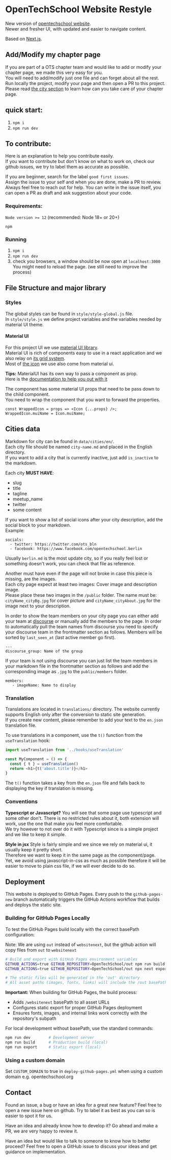 # OpenTechSchool Website Restyle

New version of [opentechschool website](https://opentechschool.org).<br />
Newer and fresher UI, with updated and easier to navigate content.

Based on [Next.js](https://nextjs.org/).

## Add/Modify my chapter page

If you are part of a OTS chapter team and would like to add or modify your
chapter page, we made this very easy for you.<br />
You will need to add/modify just one file and can forget about all the rest.<br />
Run locally the project, modify your page and then open a PR to this project.<br />
Please read [the city section](#citySection) to learn how can you take care of your chapter page.

## quick start:

1. `npm i`
2. `npm run dev`

## To contribute:

Here is an explanation to help you contribute easily.<br />
If you want to contribute but don't know on what to work on, check our github issues, we try to label them as accurate as possible.

If you are beginner, search for the label `good first issues`.<br />
Assign the issue to your self and when you are done, make a PR to review.<br />
Always feel free to reach out for help. You can write in the issue itself, you can open a PR as draft and ask suggestion about your code.

### Requirements:

`Node version >= 12` (recommended: Node 18+ or 20+)

`npm`

### Running

1. `npm i`
2. `npm run dev`
3. check you browsers, a window should be now open at `localhost:3000`<br />
   You might need to reload the page. (we still need to improve the process)

## File Structure and major library

### Styles

The global styles can be found in `style/style-global.js` file.<br />
In `style/style.js` we define project variables and
the variables needed by material UI theme.

#### Material UI

For this project UI we use [material UI library](https://material-ui.com/).<br />
Material UI is rich of components easy to use in a react application and we also relay on [its grid system](https://material-ui.com/components/grid/#grid).<br />
Most of [the icon](https://material-ui.com/components/material-icons/) we use also come from material ui.

<b>Tips:</b>
MaterialUI has its own way to pass a component as prop.<br />
Here is the [documentation to help you out with it](https://material-ui.com/guides/composition/)

The component has some material UI props that need to be pass down to the child component.<br />
You need to wrap the component that you want to forward the properties.

```
const WrappedIcon = props => <Icon {...props} />;
WrappedIcon.muiName = Icon.muiName;

```

<a name="citySection"></a>

## Cities data

Markdown for city can be found in `data/cities/en/`.<br />
Each city file should be named `city-name.md` and placed in the English directory.<br />
If you want to add a city that is currently inactive, just add `is_inactive` to the markdown.

Each city **MUST HAVE**:

- slug
- title
- tagline
- meetup_name
- twitter
- some content

If you want to show a list of social icons after your city description, add the social block to your markdown.<br />
Example:

```
socials:
  - twitter: https://twitter.com/ots_bln
  - facebook: https://www.facebook.com/opentechschool.berlin
```

Usually `berlin.md` is the most update city, so if you really feel lost or something doesn't work, you can check that file as reference.

Another must have even if the page will not broke in case this piece is missing, are the images.<br />
Each city page expect at least two images: Cover image and description image.<br />
Please place these two images in the `/public` folder. The name must be: `cityName_cityBg.jpg` for cover picture and `cityName_cityAbout.jpg` for the image next to your description.

In order to show the team members on your city page you can either add your team at [discourse](https://discourse.opentechschool.org/) or manually add the members to the page. In order to automatically pull the team names from discourse you need to specify your discourse team in the frontmatter section as follows. Members will be sorted by `last_seen_at` (last active member go first).

```
---
discourse_group: Name of the group
```

If your team is not using discourse you can just list the team members in your markdown file in the frontmatter section as follows and add the corresponding image as `.jpg` to the `public/members` folder.

```
members:
   - imageName: Name to display
```

### Translation

Translations are located in `translations/` directory. The website currently supports English only after the conversion to static site generation.<br />
If you create new content, please remember to add your text to the `en.json` translation file.

To use translations in a component, use the `t()` function from the `useTranslation` hook:

```javascript
import useTranslation from '../hooks/useTranslation'

const MyComponent = () => {
  const { t } = useTranslation()
  return <h1>{t('about.title')}</h1>
}
```

The `t()` function takes a key from the `en.json` file and falls back to displaying the key if translation is missing.

### Conventions

**Typescript or Javascript?**
You will see that some page use typescript and some other don't. There is no restricted
rules about it, both extension will work, use the one that make you feel more comfortable.<br />
We try however to not over do it with Typescript since is a simple project and we like to keep it simple.

**Style in jsx**
Style is fairly simple and we since we rely on material ui, it usually keep it pretty short.<br />
Therefore we want to keep it in the same page as the component/page.<br />
Yet, we avoid using javascript-in-css as much as possible therefore it will be easier to move to plain css file, if we will ever decide to do so.

## Deployment

This website is deployed to GitHub Pages. Every push to the `github-pages-new` branch automatically triggers the GitHub Actions workflow that builds and deploys the static site.

### Building for GitHub Pages Locally

To test the GitHub Pages build locally with the correct basePath configuration:

Note: We are using `out` instead of `websitenext`, but the github action will copy files from `out` to `websitenext`

```bash
# Build and export with GitHub Pages environment variables
GITHUB_ACTIONS=true GITHUB_REPOSITORY=OpenTechSchool/out npm run build
GITHUB_ACTIONS=true GITHUB_REPOSITORY=OpenTechSchool/out npx next export

# The static files will be generated in the 'out' directory
# All asset paths (images, fonts, links) will include the /out basePath
```

**Important:** When building for GitHub Pages, the build process:

- Adds `/websitenext` basePath to all asset URLs
- Configures static export for proper GitHub Pages deployment
- Ensures fonts, images, and internal links work correctly with the repository's subpath

For local development without basePath, use the standard commands:

```bash
npm run dev        # Development server
npm run build      # Production build (local)
npm run export     # Static export (local)
```

### Using a custom domain

Set `CUSTOM_DOMAIN` to true in `deploy-github-pages.yml` when using a custom domain e.g. opentechschool.org

## Contact

Found an issue, a bug or have an idea for a great new feature?
Feel free to open a new issue here on github. Try to label it as best as you can so is easier to spot it for us.

Have an idea and already know how to develop it? Go ahead and make a PR, we are very happy to review it.

Have an idea but would like to talk to someone to know how to better proceed?
Feel free to open a GitHub issue to discuss your ideas and get guidance on implementation.
